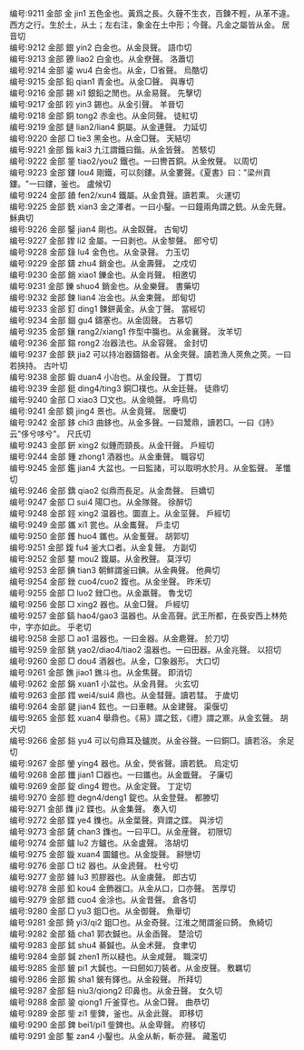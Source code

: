 <!-- { "loadSidebar": true } -->
编号:9211   金部   金   jin1   五色金也。黃爲之長。久薶不生衣，百鍊不輕，从革不違。西方之行。生於土，从土；左右注，象金在土中形；今聲。凡金之屬皆从金。   居音切  
编号:9212   金部   銀   yin2   白金也。从金艮聲。   語巾切  
编号:9213   金部   鐐   liao2   白金也。从金尞聲。   洛蕭切  
编号:9214   金部   鋈   wu4   白金也。从金，□省聲。   烏酷切  
编号:9215   金部   鉛   qian1   青金也。从金□聲。   與專切  
编号:9216   金部   錫   xi1   銀鉛之閒也。从金易聲。   先擊切  
编号:9217   金部   鈏   yin3   錫也。从金引聲。   羊晉切  
编号:9218   金部   銅   tong2   赤金也。从金同聲。   徒紅切  
编号:9219   金部   鏈   lian2/lian4   銅屬。从金連聲。   力延切  
编号:9220   金部   □   tie3   黑金也。从金□聲。   天結切  
编号:9221   金部   鍇   kai3   九江謂鐵曰鍇。从金皆聲。   苦駭切  
编号:9222   金部   鋚   tiao2/you2   鐵也。一曰轡首銅。从金攸聲。   以周切  
编号:9223   金部   鏤   lou4   剛鐵，可以刻鏤。从金婁聲。《夏書》曰："梁州貢鏤。"一曰鏤，釜也。   盧候切  
编号:9224   金部   鐼   fen2/xun4   鐵屬。从金賁聲。讀若熏。   火運切  
编号:9225   金部   銑   xian3   金之澤者。一曰小鑿。一曰鐘兩角謂之銑。从金先聲。   穌典切  
编号:9226   金部   鋻   jian4   剛也。从金臤聲。   古甸切  
编号:9227   金部   鑗   li2   金屬。一曰剥也。从金黎聲。   郎兮切  
编号:9228   金部   錄   lu4   金色也。从金录聲。   力玉切  
编号:9229   金部   鑄   zhu4   銷金也。从金壽聲。   之戍切  
编号:9230   金部   銷   xiao1   鑠金也。从金肖聲。   相邀切  
编号:9231   金部   鑠   shuo4   銷金也。从金樂聲。   書藥切  
编号:9232   金部   鍊   lian4   冶金也。从金柬聲。   郎甸切  
编号:9233   金部   釘   ding1   鍊鉼黃金。从金丁聲。   當經切  
编号:9234   金部   錮   gu4   鑄塞也。从金固聲。   古慕切  
编号:9235   金部   鑲   rang2/xiang1   作型中膓也。从金襄聲。   汝羊切  
编号:9236   金部   鎔   rong2   冶器法也。从金容聲。   金封切  
编号:9237   金部   鋏   jia2   可以持冶器鑄鎔者。从金夾聲。讀若漁人莢魚之莢。一曰若挾持。   古叶切  
编号:9238   金部   鍛   duan4   小冶也。从金段聲。   丁貫切  
编号:9239   金部   鋌   ding4/ting3   銅□樸也。从金廷聲。   徒鼎切  
编号:9240   金部   □   xiao3   □文也。从金曉聲。   呼鳥切  
编号:9241   金部   鏡   jing4   景也。从金竟聲。   居慶切  
编号:9242   金部   鉹   chi3   曲鉹也。从金多聲。一曰鬵鼎，讀若□。一曰《詩》云"侈兮哆兮"。   尺氏切  
编号:9243   金部   銒   xing2   似鍾而頸長。从金幵聲。   戶經切  
编号:9244   金部   鍾   zhong1   酒器也。从金重聲。   職容切  
编号:9245   金部   鑑   jian4   大盆也。一曰監諸，可以取明水於月。从金監聲。   革懺切  
编号:9246   金部   鐈   qiao2   似鼎而長足。从金喬聲。   巨嬌切  
编号:9247   金部   □   sui4   陽□也。从金隊聲。   徐醉切  
编号:9248   金部   鋞   xing2   温器也。圜直上。从金坙聲。   戶經切  
编号:9249   金部   鑴   xi1   瓽也。从金巂聲。   戶圭切  
编号:9250   金部   鑊   huo4   鑴也。从金蒦聲。   胡郭切  
编号:9251   金部   鍑   fu4   釜大口者。从金复聲。   方副切  
编号:9252   金部   鍪   mou2   鍑屬。从金敄聲。   莫浮切  
编号:9253   金部   錪   tian3   朝鮮謂釜曰錪。从金典聲。   他典切  
编号:9254   金部   銼   cuo4/cuo2   鍑也。从金坐聲。   昨禾切  
编号:9255   金部   □   luo2   銼□也。从金羸聲。   魯戈切  
编号:9256   金部   □   xing2   器也。从金□聲。   戶經切  
编号:9257   金部   鎬   hao4/gao3   温器也。从金高聲。武王所都，在長安西上林苑中，字亦如此。   乎老切  
编号:9258   金部   □   ao1   温器也。一曰金器。从金麀聲。   於刀切  
编号:9259   金部   銚   yao2/diao4/tiao2   温器也。一曰田器。从金兆聲。   以招切  
编号:9260   金部   □   dou4   酒器也。从金，□象器形。   大口切  
编号:9261   金部   鐎   jiao1   鐎斗也。从金焦聲。   即消切  
编号:9262   金部   鋗   xuan1   小盆也。从金肙聲。   火玄切  
编号:9263   金部   鏏   wei4/sui4   鼎也。从金彗聲。讀若彗。   于歲切  
编号:9264   金部   鍵   jian4   鉉也。一曰車轄。从金建聲。   渠偃切  
编号:9265   金部   鉉   xuan4   舉鼎也。《易》謂之鉉，《禮》謂之鼏。从金玄聲。   胡犬切  
编号:9266   金部   鋊   yu4   可以句鼎耳及鑪炭。从金谷聲。一曰銅□。讀若浴。   余足切  
编号:9267   金部   鎣   ying4   器也。从金，熒省聲。讀若銑。   烏定切  
编号:9268   金部   鑯   jian1   □器也。一曰鑴也。从金韱聲。   子廉切  
编号:9269   金部   錠   ding4   鐙也。从金定聲。   丁定切  
编号:9270   金部   鐙   degn4/deng1   錠也。从金登聲。   都滕切  
编号:9271   金部   鏶   ji2   鍱也。从金集聲。   奏入切  
编号:9272   金部   鍱   ye4   鏶也。从金葉聲。齊謂之鍱。   與涉切  
编号:9273   金部   鏟   chan3   鏶也。一曰平□。从金産聲。   初限切  
编号:9274   金部   鑪   lu2   方鑪也。从金盧聲。   洛胡切  
编号:9275   金部   鏇   xuan4   圜鑪也。从金旋聲。   辭戀切  
编号:9276   金部   □   ti2   器也。从金虒聲。   杜兮切  
编号:9277   金部   鐪   lu3   煎膠器也。从金虜聲。   郎古切  
编号:9278   金部   釦   kou4   金飾器口。从金从口，口亦聲。   苦厚切  
编号:9279   金部   錯   cuo4   金涂也。从金昔聲。   倉各切  
编号:9280   金部   □   yu3   鉏□也。从金御聲。   魚舉切  
编号:9281   金部   錡   yi3/qi2   鉏□也。从金奇聲。江淮之閒謂釜曰錡。   魚綺切  
编号:9282   金部   鍤   cha1   郭衣鍼也。从金臿聲。   楚洽切  
编号:9283   金部   鉥   shu4   綦鍼也。从金术聲。   食聿切  
编号:9284   金部   鍼   zhen1   所以縫也。从金咸聲。   職深切  
编号:9285   金部   鈹   pi1   大鍼也。一曰劒如刀裝者。从金皮聲。   敷羈切  
编号:9286   金部   鎩   sha1   鈹有鐸也。从金殺聲。   所拜切  
编号:9287   金部   鈕   niu3/qiong2   印鼻也。从金丑聲。   女久切  
编号:9288   金部   銎   qiong1   斤釜穿也。从金□聲。   曲恭切  
编号:9289   金部   鈭   zi1   鈭錍，釜也。从金此聲。   即移切  
编号:9290   金部   錍   bei1/pi1   鈭錍也。从金卑聲。   府移切  
编号:9291   金部   鏨   zan4   小鑿也。从金从斬，斬亦聲。   藏濫切  
